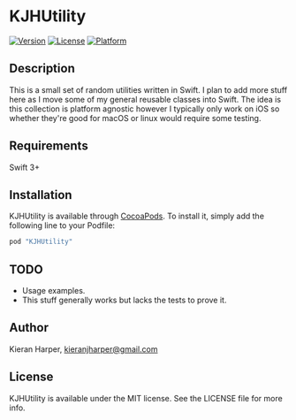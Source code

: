 # KJHUtility

[![Version](https://img.shields.io/cocoapods/v/KJHUtility.svg?style=flat)](http://cocoapods.org/pods/KJHUtility)
[![License](https://img.shields.io/cocoapods/l/KJHUtility.svg?style=flat)](http://cocoapods.org/pods/KJHUtility)
[![Platform](https://img.shields.io/cocoapods/p/KJHUtility.svg?style=flat)](http://cocoapods.org/pods/KJHUtility)


## Description

This is a small set of random utilities written in Swift. I plan to add more stuff here as I move some of my general reusable classes into Swift. The idea is this collection is platform agnostic however I typically only work on iOS so whether they're good for macOS or linux would require some testing.

## Requirements

Swift 3+

## Installation

KJHUtility is available through [CocoaPods](http://cocoapods.org). To install
it, simply add the following line to your Podfile:

```ruby
pod "KJHUtility"
```

## TODO

* Usage examples.
* This stuff generally works but lacks the tests to prove it.

## Author

Kieran Harper, kieranjharper@gmail.com

## License

KJHUtility is available under the MIT license. See the LICENSE file for more info.
